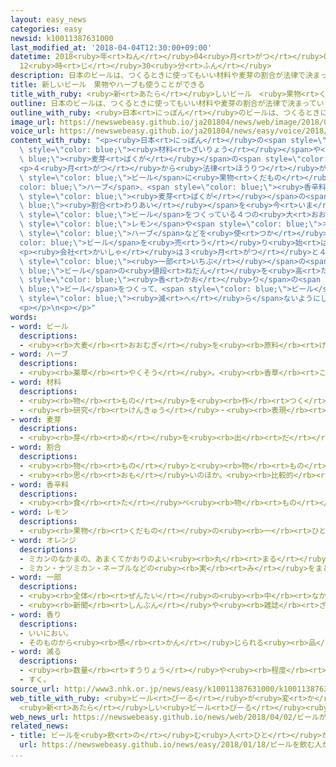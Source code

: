 ```yaml
---
layout: easy_news
categories: easy
newsid: k10011387631000
last_modified_at: '2018-04-04T12:30:00+09:00'
datetime: 2018<ruby>年<rt>ねん</rt></ruby>04<ruby>月<rt>がつ</rt></ruby>04<ruby>日<rt>にち</rt></ruby>
  12<ruby>時<rt>じ</rt></ruby>30<ruby>分<rt>ふん</rt></ruby>
description: 日本のビールは、つくるときに使ってもいい材料や麦芽の割合が法律で決まっています。
title: 新しいビール　果物やハーブも使うことができる
title_with_ruby: <ruby>新<rt>あたら</rt></ruby>しいビール　<ruby>果物<rt>くだもの</rt></ruby>やハーブも<ruby>使<rt>つか</rt></ruby>うことができる
outline: 日本のビールは、つくるときに使ってもいい材料や麦芽の割合が法律で決まっています。
outline_with_ruby: <ruby>日本<rt>にっぽん</rt></ruby>のビールは、つくるときに<ruby>使<rt>つか</rt></ruby>ってもいい<ruby>材料<rt>ざいりょう</rt></ruby>や<ruby>麦芽<rt>ばくが</rt></ruby>の<ruby>割合<rt>わりあい</rt></ruby>が<ruby>法律<rt>ほうりつ</rt></ruby>で<ruby>決<rt>き</rt></ruby>まっています。
image_url: https://newswebeasy.github.io/ja201804/news/web/image/2018/04/02/K10011387631_1804012025_1804020437_01_02.jpg
voice_url: https://newswebeasy.github.io/ja201804/news/easy/voice/2018/04/04/k10011387631000.mp4
content_with_ruby: "<p><ruby>日本<rt>にっぽん</rt></ruby>の<span style=\"color: blue;\">ビール</span>は、つくるときに<ruby>使<rt>つか</rt></ruby>ってもいい<span\
  \ style=\"color: blue;\"><ruby>材料<rt>ざいりょう</rt></ruby></span>や<span style=\"color:\
  \ blue;\"><ruby>麦芽<rt>ばくが</rt></ruby></span>の<span style=\"color: blue;\"><ruby>割合<rt>わりあい</rt></ruby></span>が<ruby>法律<rt>ほうりつ</rt></ruby>で<ruby>決<rt>き</rt></ruby>まっています。</p>\n\
  <p>４<ruby>月<rt>がつ</rt></ruby>から<ruby>法律<rt>ほうりつ</rt></ruby>が<ruby>変<rt>か</rt></ruby>わって、<span\
  \ style=\"color: blue;\">ビール</span>に<ruby>果物<rt>くだもの</rt></ruby>や<span style=\"\
  color: blue;\">ハーブ</span>、<span style=\"color: blue;\"><ruby>香辛料<rt>こうしんりょう</rt></ruby></span>、<ruby>野菜<rt>やさい</rt></ruby>などを<ruby>使<rt>つか</rt></ruby>ったり、<span\
  \ style=\"color: blue;\"><ruby>麦芽<rt>ばくが</rt></ruby></span>の<span style=\"color:\
  \ blue;\"><ruby>割合<rt>わりあい</rt></ruby></span>を<ruby>今<rt>いま</rt></ruby>までより<ruby>少<rt>すく</rt></ruby>なくしたりできるようになりました。このため、<span\
  \ style=\"color: blue;\">ビール</span>をつくっている４つの<ruby>大<rt>おお</rt></ruby>きな<ruby>会社<rt>かいしゃ</rt></ruby>は、<span\
  \ style=\"color: blue;\">レモン</span>や<span style=\"color: blue;\">オレンジ</span>、<span\
  \ style=\"color: blue;\">ハーブ</span>などを<ruby>使<rt>つか</rt></ruby>った<span style=\"\
  color: blue;\">ビール</span>を<ruby>売<rt>う</rt></ruby>り<ruby>始<rt>はじ</rt></ruby>める<ruby>予定<rt>よてい</rt></ruby>です。</p>\n\
  <p><ruby>会社<rt>かいしゃ</rt></ruby>は３<ruby>月<rt>がつ</rt></ruby>と４<ruby>月<rt>がつ</rt></ruby>に<span\
  \ style=\"color: blue;\"><ruby>一部<rt>いちぶ</rt></ruby></span>の<span style=\"color:\
  \ blue;\">ビール</span>の<ruby>値段<rt>ねだん</rt></ruby>を<ruby>高<rt>たか</rt></ruby>くしました。これから<ruby>新<rt>あたら</rt></ruby>しい<ruby>味<rt>あじ</rt></ruby>と<span\
  \ style=\"color: blue;\"><ruby>香<rt>かお</rt></ruby>り</span>の<span style=\"color:\
  \ blue;\">ビール</span>をつくって、<span style=\"color: blue;\">ビール</span>を<ruby>飲<rt>の</rt></ruby>む<ruby>人<rt>ひと</rt></ruby>が<span\
  \ style=\"color: blue;\"><ruby>減<rt>へ</rt></ruby>ら</span>ないようにしたいと<ruby>考<rt>かんが</rt></ruby>えています。</p>\n\
  <p></p>\n<p></p>"
words:
- word: ビール
  descriptions:
  - <ruby><rb>大麦</rb><rt>おおむぎ</rt></ruby>を<ruby><rb>原料</rb><rt>げんりょう</rt></ruby>にした<ruby><rb>酒</rb><rt>さけ</rt></ruby>。
- word: ハーブ
  descriptions:
  - <ruby><rb>薬草</rb><rt>やくそう</rt></ruby>。<ruby><rb>香草</rb><rt>こうそう</rt></ruby>。<ruby><rb>料理</rb><rt>りょうり</rt></ruby>の<ruby><rb>風味</rb><rt>ふうみ</rt></ruby>づけや<ruby><rb>薬用</rb><rt>やくよう</rt></ruby>にする<ruby><rb>草</rb><rt>くさ</rt></ruby>。
- word: 材料
  descriptions:
  - <ruby><rb>物</rb><rt>もの</rt></ruby>を<ruby><rb>作</rb><rt>つく</rt></ruby>るもとになるもの。<ruby><rb>多</rb><rt>おお</rt></ruby>くは、もとの<ruby><rb>形</rb><rt>かたち</rt></ruby>や<ruby><rb>性質</rb><rt>せいしつ</rt></ruby>が<ruby><rb>残</rb><rt>のこ</rt></ruby>っている<ruby><rb>場合</rb><rt>ばあい</rt></ruby>にいう。
  - <ruby><rb>研究</rb><rt>けんきゅう</rt></ruby>・<ruby><rb>表現</rb><rt>ひょうげん</rt></ruby>などのもとになるもの。
- word: 麦芽
  descriptions:
  - <ruby><rb>芽</rb><rt>め</rt></ruby>を<ruby><rb>出</rb><rt>だ</rt></ruby>させたオオムギを<ruby><rb>干</rb><rt>ほ</rt></ruby>したもの。ビールや、あめの<ruby><rb>原料</rb><rt>げんりょう</rt></ruby>。
- word: 割合
  descriptions:
  - <ruby><rb>物</rb><rt>もの</rt></ruby>と<ruby><rb>物</rb><rt>もの</rt></ruby>との<ruby><rb>関係</rb><rt>かんけい</rt></ruby>を、<ruby><rb>数</rb><rt>かず</rt></ruby>で<ruby><rb>表</rb><rt>あらわ</rt></ruby>したもの。<ruby><rb>割</rb><rt>わり</rt></ruby>。<ruby><rb>率</rb><rt>りつ</rt></ruby>。<ruby><rb>歩合</rb><rt>ぶあい</rt></ruby>。
  - <ruby><rb>思</rb><rt>おも</rt></ruby>いのほか。<ruby><rb>比較的</rb><rt>ひかくてき</rt></ruby>。
- word: 香辛料
  descriptions:
  - <ruby><rb>食</rb><rt>た</rt></ruby>べ<ruby><rb>物</rb><rt>もの</rt></ruby>にからみや<ruby><rb>香</rb><rt>かお</rt></ruby>りをつけるためのもの。コショウ・トウガラシなど。スパイス。
- word: レモン
  descriptions:
  - <ruby><rb>果物</rb><rt>くだもの</rt></ruby>の<ruby><rb>一</rb><rt>ひと</rt></ruby>つ。ミカンのなかま。<ruby><rb>黄色</rb><rt>きいろ</rt></ruby>で、<ruby><rb>楕円形</rb><rt>だえんけい</rt></ruby>の<ruby><rb>実</rb><rt>み</rt></ruby>は、かおりがよく、すっぱい。
- word: オレンジ
  descriptions:
  - ミカンのなかまの、あまくてかおりのよい<ruby><rb>丸</rb><rt>まる</rt></ruby>い<ruby><rb>実</rb><rt>み</rt></ruby>。また、その<ruby><rb>木</rb><rt>き</rt></ruby>。
  - ミカン・ナツミカン・ネーブルなどの<ruby><rb>実</rb><rt>み</rt></ruby>をまとめていう<ruby><rb>呼</rb><rt>よ</rt></ruby>び<ruby><rb>名</rb><rt>な</rt></ruby>。
- word: 一部
  descriptions:
  - <ruby><rb>全体</rb><rt>ぜんたい</rt></ruby>の<ruby><rb>中</rb><rt>なか</rt></ruby>の、ある<ruby><rb>部分</rb><rt>ぶぶん</rt></ruby>。
  - <ruby><rb>新聞</rb><rt>しんぶん</rt></ruby>や<ruby><rb>雑誌</rb><rt>ざっし</rt></ruby>などを<ruby><rb>数</rb><rt>かぞ</rt></ruby>えるときの、<ruby><rb>一</rb><rt>ひと</rt></ruby>つ。
- word: 香り
  descriptions:
  - いいにおい。
  - そのものから<ruby><rb>感</rb><rt>かん</rt></ruby>じられる<ruby><rb>品</rb><rt>ひん</rt></ruby>の<ruby><rb>高</rb><rt>たか</rt></ruby>さ。
- word: 減る
  descriptions:
  - <ruby><rb>数量</rb><rt>すうりょう</rt></ruby>や<ruby><rb>程度</rb><rt>ていど</rt></ruby>が<ruby><rb>少</rb><rt>すく</rt></ruby>なくなる。
  - すく。
source_url: http://www3.nhk.or.jp/news/easy/k10011387631000/k10011387631000.html
web_title_with_ruby: <ruby>ビール<rt>びーる</rt></ruby>が<ruby>変<rt>か</rt></ruby>わる <ruby>果物<rt>くだもの</rt></ruby>…<ruby>ハーブ<rt>はーぶ</rt></ruby>…
  <ruby>新<rt>あたら</rt></ruby>しい<ruby>ビール<rt>びーる</rt></ruby><ruby>次々<rt>つぎつぎ</rt></ruby><ruby>発売<rt>はつばい</rt></ruby>
web_news_url: https://newswebeasy.github.io/news/web/2018/04/02/ビールが変わる-果物ハーブ-新しいビール次々発売
related_news:
- title: ビールを<ruby>飲<rt>の</rt></ruby>む<ruby>人<rt>ひと</rt></ruby>が<ruby>減<rt>へ</rt></ruby>り<ruby>続<rt>つづ</rt></ruby>けている
  url: https://newswebeasy.github.io/news/easy/2018/01/18/ビールを飲む人が減り続けている
...
```

